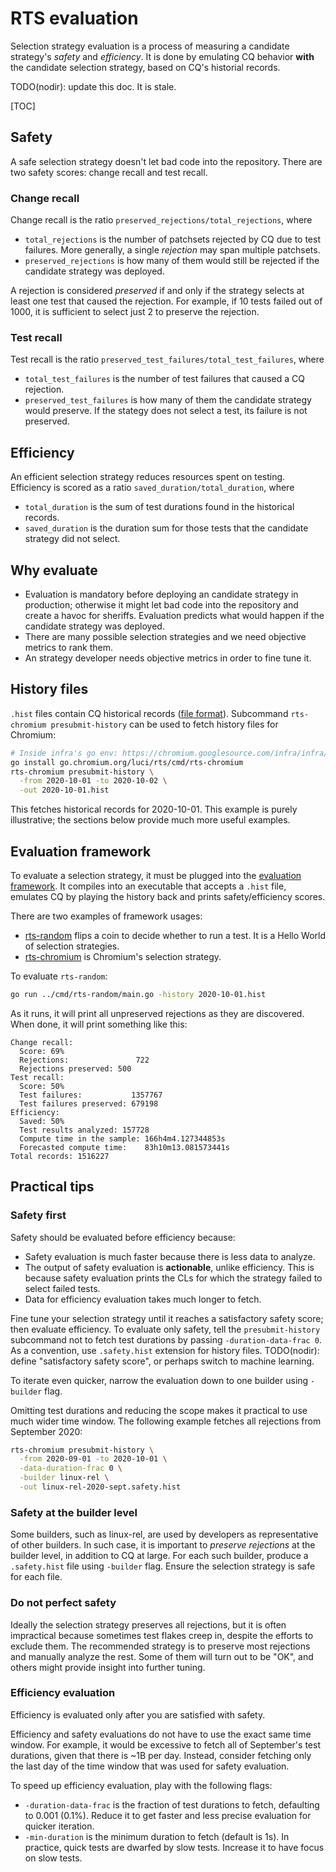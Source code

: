 # RTS evaluation

Selection strategy evaluation is a process of measuring a candidate strategy's
*safety* and *efficiency*. It is done by emulating CQ behavior **with** the
candidate selection strategy, based on CQ's historial records.

TODO(nodir): update this doc. It is stale.

[TOC]

## Safety

A safe selection strategy doesn't let bad code into the repository.
There are two safety scores: change recall and test recall.

### Change recall

Change recall is the ratio `preserved_rejections/total_rejections`, where
*   `total_rejections` is the number of patchsets rejected by CQ due to test
    failures. More generally, a single *rejection* may span multiple patchsets.
*  `preserved_rejections` is how many of them would still be rejected
    if the candidate strategy was deployed.

A rejection is considered *preserved* if and only if the strategy selects
at least one test that caused the rejection. For example, if 10 tests failed out
of 1000, it is sufficient to select just 2 to preserve the rejection.

### Test recall

Test recall is the ratio `preserved_test_failures/total_test_failures`, where
*   `total_test_failures` is the number of test failures that caused a CQ
    rejection.
*   `preserved_test_failures` is how many of them the candidate strategy would
    preserve. If the stategy does not select a test, its failure is not
    preserved.

## Efficiency

An efficient selection strategy reduces resources spent on testing.
Efficiency is scored as a ratio `saved_duration/total_duration`, where

*   `total_duration` is the sum of test durations found in the historical
    records.
*   `saved_duration` is the duration sum for those tests that the candidate
    strategy did not select.

## Why evaluate

* Evaluation is mandatory before deploying an candidate strategy in production;
  otherwise it might let bad code into the repository and create a havoc for
  sheriffs. Evaluation predicts what would happen if the candidate strategy
  was deployed.
* There are many possible selection strategies and we need objective metrics to
  rank them.
* An strategy developer needs objective metrics in order to fine tune it.

## History files

`.hist` files contain CQ historical records
([file format](https://go.chromium.org/luci/rts/presubmit/eval/history)).
Subcommand `rts-chromium presubmit-history` can be used to fetch history
files for Chromium:

```bash
# Inside infra's go env: https://chromium.googlesource.com/infra/infra/+/master/go/README.md
go install go.chromium.org/luci/rts/cmd/rts-chromium
rts-chromium presubmit-history \
  -from 2020-10-01 -to 2020-10-02 \
  -out 2020-10-01.hist
```

This fetches historical records for 2020-10-01. This example is purely
illustrative; the sections below provide much more useful examples.

## Evaluation framework

To evaluate a selection strategy, it must be plugged into the
[evaluation framework](https://go.chromium.org/luci/rts/presubmit/eval).
It compiles into an executable that accepts a `.hist` file, emulates CQ by
playing the history back and prints safety/efficiency scores.

There are two examples of framework usages:

* [rts-random](../cmd/rts-random) flips a coin to decide whether to run a
  test. It is a Hello World of selection strategies.
* [rts-chromium](../cmd/rts-chromium/eval.go) is Chromium's selection strategy.

To evaluate `rts-random`:
```bash
go run ../cmd/rts-random/main.go -history 2020-10-01.hist
```

As it runs, it will print all unpreserved rejections as they are discovered.
When done, it will print something like this:

```
Change recall:
  Score: 69%
  Rejections:               722
  Rejections preserved: 500
Test recall:
  Score: 50%
  Test failures:           1357767
  Test failures preserved: 679198
Efficiency:
  Saved: 50%
  Test results analyzed: 157728
  Compute time in the sample: 166h4m4.127344853s
  Forecasted compute time:    83h10m13.081573441s
Total records: 1516227
```

## Practical tips

### Safety first

Safety should be evaluated before efficiency because:
* Safety evaluation is much faster because there is less data to analyze.
* The output of safety evaluation is **actionable**, unlike efficiency.
  This is because safety evaluation prints the CLs for which the strategy
  failed to select failed tests.
* Data for efficiency evaluation takes much longer to fetch.

Fine tune your selection strategy until it reaches a satisfactory safety score;
then evaluate efficiency. To evaluate only safety, tell the
`presubmit-history` subcommand not to fetch test durations by passing
`-duration-data-frac 0`. As a convention, use `.safety.hist` extension for
history files.
TODO(nodir): define "satisfactory safety score", or perhaps switch to machine
learning.

To iterate even quicker, narrow the evaluation down to one builder using
`-builder` flag.

Omitting test durations and reducing the scope makes it practical to use much wider time window.
The following example fetches all rejections from September 2020:

```bash
rts-chromium presubmit-history \
  -from 2020-09-01 -to 2020-10-01 \
  -data-duration-frac 0 \
  -builder linux-rel \
  -out linux-rel-2020-sept.safety.hist
```

### Safety at the builder level

Some builders, such as linux-rel, are used by developers as representative
of other builders.
In such case, it is important to *preserve rejections* at the builder level,
in addition to CQ at large. For each such builder, produce a `.safety.hist`
file using `-builder` flag. Ensure the selection strategy is safe for each file.

### Do not perfect safety

Ideally the selection strategy preserves all rejections, but it is often
impractical because sometimes test flakes creep in, despite the efforts to
exclude them.
The recommended strategy is to preserve most rejections and manually analyze the rest.
Some of them will turn out to be "OK", and others might provide insight into
further tuning.

### Efficiency evaluation

Efficiency is evaluated only after you are satisfied with safety.

Efficiency and safety evaluations do not have to use the exact same
time window. For example, it would be excessive to fetch all of September's
test durations, given that there is ~1B per day. Instead, consider fetching
only the last day of the time window that was used for safety evaluation.

To speed up efficiency evaluation, play with the following flags:

* `-duration-data-frac` is the fraction of test durations to fetch,
  defaulting to 0.001 (0.1%). Reduce it to get faster and less precise
  evaluation for quicker iteration.
* `-min-duration` is the minimum duration to fetch (default is 1s). In practice,
  quick tests are dwarfed by slow tests. Increase it to have focus on slow tests.

